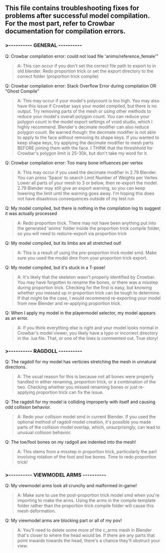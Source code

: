 ## This file contains troubleshooting fixes for problems after successful model compilation. For the most part, refer to Crowbar documentation for compilation errors.

### >---------- GENERAL ----------

Q: Crowbar compilation error: could not load file 'anims/reference_female'"

> A: This can occur if you don't set the correct file path to export to in old blender. Redo proportion trick or set the export directory to the correct folder (proportion trick compile)

Q: Crowbar compilation error: Stack Overflow Error during compilation OR "Ghost Compile"

> A: This may occur if your model's polycount is too high. You may also have this issue if Crowbar says your model compiled, but there is no output. Try removing parts of the mesh or using other methods to reduce your model's overall polygon count. You can reduce your polygon count in the model export settings of vroid studio, which I highly recommend. Blender's decimate modifier can also reduce polygon count. Be warned though: the decimate modifier is not able to apply to the face without removing its shape keys. If you wanted to keep shape keys, try applying the decimate modifier to mesh parts BEFORE joining them with the face. I THINK that the threshhold for Crowbar's polygon limit is 25-30k, but don't take my word for it.

Q: Crowbar compilation error: Too many bone influences per vertex

> A: This may occur if you used the decimate modifier in 2.79 Blender. You can press 'Space' to search Limit Number of Weights per Vertex. Lower all parts of your mesh to 3 or below, then re-export the model. 2.79 Blender may still give an export warning, so you can keep lowering the limit until the warning goes away. I'm hoping this does not have disastrous consequences outside of my test run

Q: My model compiled, but there is nothing in the compilation log to suggest it was actually processed

> A: Redo proportion trick. There may not have been anything put into the generated 'anims' folder inside the proportion trick compile folder, so you will need to redo/re-export via proportion trick

Q: My model compiled, but its limbs are all stretched out!

> A: This is a result of using the pre-proportion trick model smd. Make sure you used the model dmx from your proportion trick export.

Q: My model compiled, but it's stuck in a T-pose!

> A: It's likely that the skeleton wasn't properly identified by Crowbar. You may have forgotten to rename the bones, or there was a misstep during proportion trick. Checking for the first is easy,
but knowing whether you messed up in proportion trick can be tough to determine. If that might be the case, I would recommend re-exporting your model from new Blender and re-applying proportion trick.

Q: When I apply my model in the playermodel selector, my model appears as an error.

> A: If you think everything else is right and your model looks normal in Crowbar's model viewer, you likely have a typo or incorrect directory in the .lua file. That, or one of the lines is commented out. True story!

### >---------- RAGDOLL ----------

Q: The ragdoll for my model has verticies stretching the mesh in unnatural directions.

> A: The usual reason for this is because not all bones were properly handled in either renaming, proportion trick, or a combination of the two. Checking whether you missed renaming bones or just re-applying proportion trick can fix the issue.

Q: The ragdoll for my model is colliding improperly with itself and causing odd collision behavior.

> A: Redo your collision model smd in current Blender. If you used the optional method of ragdoll model creation, it's possible you made parts of the collision model overlap, which, unsurprisingly, can lead to unusual collision behavior.

Q: The toe/foot bones on my radgoll are indented into the mesh!

> A: This stems from a misstep in proportion trick, particularly the part involving rotation of the foot and toe bones. Time to redo proportion trick!

### >---------- VIEWMODEL ARMS ----------

Q: My viewmodel arms look all crunchy and malformed in-game!

> A: Make sure to use the post-proportion trick model smd when you're importing to make the arms. Using the arms in the compile template folder rather than the proportion trick compile folder will cause this mesh deformation.

Q: My viewmodel arms are blocking part or all of my pov!

> A: You'll need to delete some more of the c_arms mesh in Blender that's closer to where the head would be. If there are any parts that point inwards towards the head, there's a chance they'll obstruct your view.
